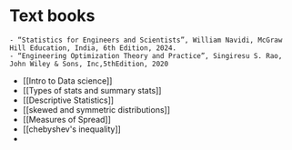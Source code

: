 # Text books
	- “Statistics for Engineers and Scientists”, William Navidi, McGraw Hill Education, India, 6th Edition, 2024.
	- “Engineering Optimization Theory and Practice”, Singiresu S. Rao, John Wiley & Sons, Inc,5thEdition, 2020
- [[Intro to Data science]]
- [[Types of stats and summary stats]]
- [[Descriptive Statistics]]
- [[skewed and symmetric distributions]]
- [[Measures of Spread]]
- [[chebyshev's inequality]]
-